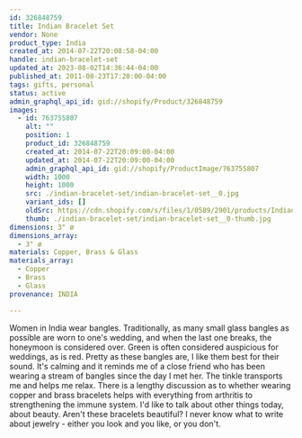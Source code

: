 ```yaml
---
id: 326848759
title: Indian Bracelet Set
vendor: None
product_type: India
created_at: 2014-07-22T20:08:58-04:00
handle: indian-bracelet-set
updated_at: 2023-08-02T14:36:44-04:00
published_at: 2011-08-23T17:20:00-04:00
tags: gifts, personal
status: active
admin_graphql_api_id: gid://shopify/Product/326848759
images:
  - id: 763755807
    alt: ""
    position: 1
    product_id: 326848759
    created_at: 2014-07-22T20:09:00-04:00
    updated_at: 2014-07-22T20:09:00-04:00
    admin_graphql_api_id: gid://shopify/ProductImage/763755807
    width: 1000
    height: 1000
    src: ./indian-bracelet-set/indian-bracelet-set__0.jpg
    variant_ids: []
    oldSrc: https://cdn.shopify.com/s/files/1/0589/2901/products/Indian_20Bracelets.jpeg?v=1406074140
    thumb: ./indian-bracelet-set/indian-bracelet-set__0-thumb.jpg
dimensions: 3" ø
dimensions_array:
  - 3" ø
materials: Copper, Brass & Glass
materials_array:
  - Copper
  - Brass
  - Glass
provenance: INDIA

---
```


Women in India wear bangles. Traditionally, as many small glass bangles as possible are worn to one's wedding, and when the last one breaks, the honeymoon is considered over. Green is often considered auspicious for weddings, as is red. Pretty as these bangles are, I like them best for their sound. It's calming and it reminds me of a close friend who has been wearing a stream of bangles since the day I met her. The tinkle transports me and helps me relax. There is a lengthy discussion as to whether wearing copper and brass bracelets helps with everything from arthritis to strengthening the immune system. I'd like to talk about other things today, about beauty. Aren't these bracelets beautiful? I never know what to write about jewelry - either you look and you like, or you don't.
